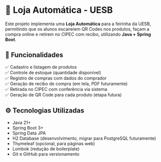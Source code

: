 # 🛒 Loja Automática - UESB

Este projeto implementa uma **Loja Automática** para a feirinha da UESB, permitindo que os alunos escaneiem QR Codes nos produtos, façam a compra online e retirem no CIPEC com recibo, utilizando **Java + Spring Boot**.

## 🚀 Funcionalidades

✅ Cadastro e listagem de produtos  
✅ Controle de estoque (quantidade disponível)  
✅ Registro de compras com dados do comprador  
✅ Geração de recibo de compra (em tela, PDF futuramente)  
✅ Retirada no CIPEC com conferência via sistema  
✅ Geração de QR Code para cada produto (etapa futura)

## ⚙️ Tecnologias Utilizadas

- Java 21+
- Spring Boot 3+
- Spring Data JPA
- H2 Database (desenvolvimento, migrar para PostgreSQL futuramente)
- Thymeleaf (opcional, para páginas web)
- Lombok (redução de boilerplate)
- Git e GitHub para versionamento
